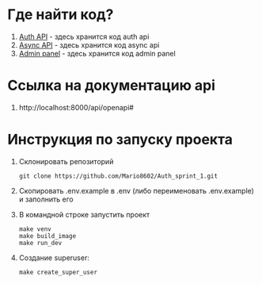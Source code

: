 # Где найти код?
1. [Auth API](https://github.com/Munewxar/Auth_sprint_1) - здесь хранится код auth api
2. [Async API](https://github.com/Mario8602/Async_API_sprint_1) - здесь хранится код async api
3. [Admin panel](https://github.com/Munewxar/new_admin_panel_sprint_2) - здесь хранится код admin panel

# Ссылка на документацию api
1. http://localhost:8000/api/openapi#

# Инструкция по запуску проекта
1. Склонировать репозиторий

   ```
   git clone https://github.com/Mario8602/Auth_sprint_1.git
   ```
2. Скопировать .env.example в .env (либо переименовать .env.example) и заполнить его
4. В командной строке запустить проект

    ```
    make venv
    make build_image
    make run_dev
    ```
5. Создание superuser:
   
   ```
   make create_super_user
   ```
